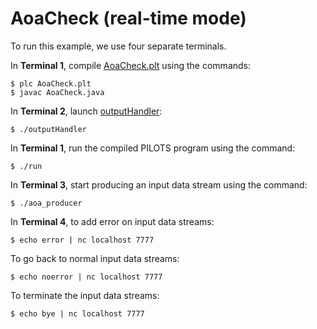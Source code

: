 # AoaCheck (real-time mode)

To run this example, we use four separate terminals.

In **Terminal 1**, compile [AoaCheck.plt](./AoaCheck.plt) using the commands:
```
$ plc AoaCheck.plt
$ javac AoaCheck.java
```

In **Terminal 2**, launch [outputHandler](./outputHandler):
```
$ ./outputHandler
```

In **Terminal 1**, run the compiled PILOTS program using the command:
```
$ ./run
```

In **Terminal 3**, start producing an input data stream using the command:
```
$ ./aoa_producer
```

In **Terminal 4**, to add error on input data streams:

```
$ echo error | nc localhost 7777
```

To go back to normal input data streams:

```
$ echo noerror | nc localhost 7777
```

To terminate the input data streams:

```
$ echo bye | nc localhost 7777
```

